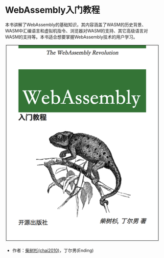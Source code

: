 # WebAssembly入门教程

本书讲解了WebAssembly的基础知识，其内容涵盖了WASM的历史背景、WASM中汇编语言和虚拟机指令、浏览器对WASM的支持、其它高级语言对WASM的支持等。本书适合想要掌握WebAssembly技术的用户学习。

![](webassembly-primer-cover.png)

- 作者：[柴树杉(chai2010)](https://github.com/chai2010)，丁尔男(Ending)
